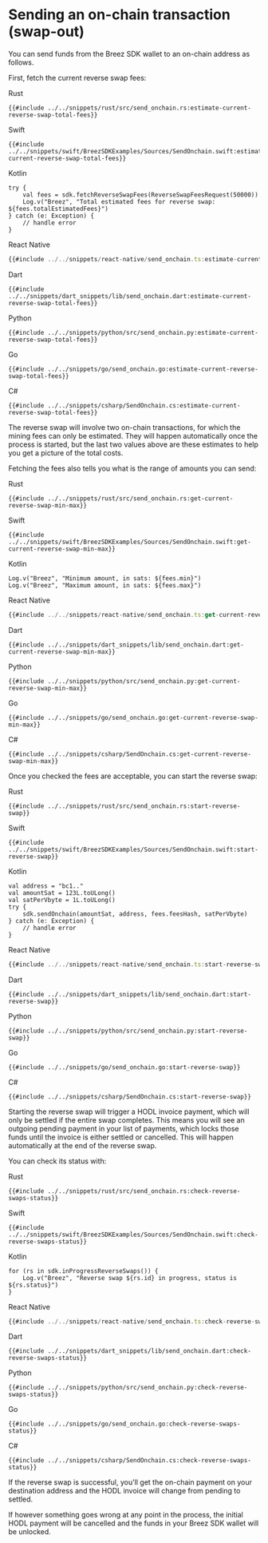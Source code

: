 # Sending an on-chain transaction (swap-out)

You can send funds from the Breez SDK wallet to an on-chain address as follows.

First, fetch the current reverse swap fees:

<custom-tabs category="lang">
<div slot="title">Rust</div>
<section>

```rust,ignore
{{#include ../../snippets/rust/src/send_onchain.rs:estimate-current-reverse-swap-total-fees}}
```
</section>

<div slot="title">Swift</div>
<section>

```swift,ignore
{{#include ../../snippets/swift/BreezSDKExamples/Sources/SendOnchain.swift:estimate-current-reverse-swap-total-fees}}
```
</section>

<div slot="title">Kotlin</div>
<section>

```kotlin,ignore
try {
    val fees = sdk.fetchReverseSwapFees(ReverseSwapFeesRequest(50000))
    Log.v("Breez", "Total estimated fees for reverse swap: ${fees.totalEstimatedFees}")
} catch (e: Exception) {
    // handle error
}
```
</section>

<div slot="title">React Native</div>
<section>

```typescript
{{#include ../../snippets/react-native/send_onchain.ts:estimate-current-reverse-swap-total-fees}}
```
</section>

<div slot="title">Dart</div>
<section>

```dart,ignore
{{#include ../../snippets/dart_snippets/lib/send_onchain.dart:estimate-current-reverse-swap-total-fees}}
```
</section>

<div slot="title">Python</div>
<section>

```python,ignore
{{#include ../../snippets/python/src/send_onchain.py:estimate-current-reverse-swap-total-fees}}
```
</section>

<div slot="title">Go</div>
<section>

```go,ignore
{{#include ../../snippets/go/send_onchain.go:estimate-current-reverse-swap-total-fees}}
```
</section>

<div slot="title">C#</div>
<section>

```cs,ignore
{{#include ../../snippets/csharp/SendOnchain.cs:estimate-current-reverse-swap-total-fees}}
```
</section>
</custom-tabs>

The reverse swap will involve two on-chain transactions, for which the mining fees can only be estimated. They will happen
automatically once the process is started, but the last two values above are these estimates to help you get a picture
of the total costs.

Fetching the fees also tells you what is the range of amounts you can send:

<custom-tabs category="lang">
<div slot="title">Rust</div>
<section>

```rust,ignore
{{#include ../../snippets/rust/src/send_onchain.rs:get-current-reverse-swap-min-max}}
```
</section>

<div slot="title">Swift</div>
<section>

```swift,ignore
{{#include ../../snippets/swift/BreezSDKExamples/Sources/SendOnchain.swift:get-current-reverse-swap-min-max}}
```
</section>

<div slot="title">Kotlin</div>
<section>

```kotlin,ignore
Log.v("Breez", "Minimum amount, in sats: ${fees.min}")
Log.v("Breez", "Maximum amount, in sats: ${fees.max}")
```
</section>

<div slot="title">React Native</div>
<section>

```typescript
{{#include ../../snippets/react-native/send_onchain.ts:get-current-reverse-swap-min-max}}
```
</section>

<div slot="title">Dart</div>
<section>

```dart,ignore
{{#include ../../snippets/dart_snippets/lib/send_onchain.dart:get-current-reverse-swap-min-max}}
```
</section>

<div slot="title">Python</div>
<section>

```python,ignore
{{#include ../../snippets/python/src/send_onchain.py:get-current-reverse-swap-min-max}}
```
</section>

<div slot="title">Go</div>
<section>

```go,ignore
{{#include ../../snippets/go/send_onchain.go:get-current-reverse-swap-min-max}}
```
</section>

<div slot="title">C#</div>
<section>

```cs,ignore
{{#include ../../snippets/csharp/SendOnchain.cs:get-current-reverse-swap-min-max}}
```
</section>
</custom-tabs>

Once you checked the fees are acceptable, you can start the reverse swap:

<custom-tabs category="lang">
<div slot="title">Rust</div>
<section>

```rust,ignore
{{#include ../../snippets/rust/src/send_onchain.rs:start-reverse-swap}}
```
</section>

<div slot="title">Swift</div>
<section>

```swift,ignore
{{#include ../../snippets/swift/BreezSDKExamples/Sources/SendOnchain.swift:start-reverse-swap}}
```
</section>

<div slot="title">Kotlin</div>
<section>

```kotlin,ignore
val address = "bc1.."
val amountSat = 123L.toULong()
val satPerVbyte = 1L.toULong()
try {
    sdk.sendOnchain(amountSat, address, fees.feesHash, satPerVbyte)
} catch (e: Exception) {
    // handle error
}
```
</section>

<div slot="title">React Native</div>
<section>

```typescript
{{#include ../../snippets/react-native/send_onchain.ts:start-reverse-swap}}
```
</section>

<div slot="title">Dart</div>
<section>

```dart,ignore
{{#include ../../snippets/dart_snippets/lib/send_onchain.dart:start-reverse-swap}}
```
</section>

<div slot="title">Python</div>
<section>

```python,ignore
{{#include ../../snippets/python/src/send_onchain.py:start-reverse-swap}}
```
</section>

<div slot="title">Go</div>
<section>

```go,ignore
{{#include ../../snippets/go/send_onchain.go:start-reverse-swap}}
```
</section>

<div slot="title">C#</div>
<section>

```cs,ignore
{{#include ../../snippets/csharp/SendOnchain.cs:start-reverse-swap}}
```
</section>
</custom-tabs>

Starting the reverse swap will trigger a HODL invoice payment, which will only be settled if the entire swap completes.
This means you will see an outgoing pending payment in your list of payments, which locks those funds until the invoice
is either settled or cancelled. This will happen automatically at the end of the reverse swap.

You can check its status with:

<custom-tabs category="lang">
<div slot="title">Rust</div>
<section>

```rust,ignore
{{#include ../../snippets/rust/src/send_onchain.rs:check-reverse-swaps-status}}
```
</section>

<div slot="title">Swift</div>
<section>

```swift,ignore
{{#include ../../snippets/swift/BreezSDKExamples/Sources/SendOnchain.swift:check-reverse-swaps-status}}
```
</section>

<div slot="title">Kotlin</div>
<section>

```kotlin,ignore
for (rs in sdk.inProgressReverseSwaps()) {
    Log.v("Breez", "Reverse swap ${rs.id} in progress, status is ${rs.status}")
}
```
</section>

<div slot="title">React Native</div>
<section>

```typescript
{{#include ../../snippets/react-native/send_onchain.ts:check-reverse-swaps-status}}
```
</section>

<div slot="title">Dart</div>
<section>

```dart,ignore
{{#include ../../snippets/dart_snippets/lib/send_onchain.dart:check-reverse-swaps-status}}
```
</section>

<div slot="title">Python</div>
<section>

```python,ignore
{{#include ../../snippets/python/src/send_onchain.py:check-reverse-swaps-status}}
```
</section>

<div slot="title">Go</div>
<section>

```go,ignore
{{#include ../../snippets/go/send_onchain.go:check-reverse-swaps-status}}
```
</section>

<div slot="title">C#</div>
<section>

```cs,ignore
{{#include ../../snippets/csharp/SendOnchain.cs:check-reverse-swaps-status}}
```
</section>
</custom-tabs>

If the reverse swap is successful, you'll get the on-chain payment on your destination address and the HODL invoice will
change from pending to settled.

If however something goes wrong at any point in the process, the initial HODL payment will be cancelled and the funds in
your Breez SDK wallet will be unlocked.